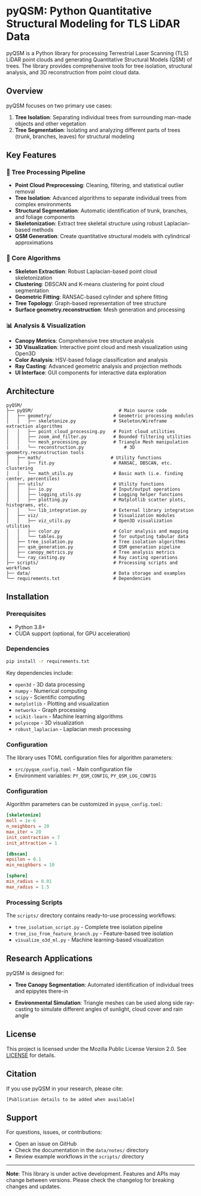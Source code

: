 # pyQSM: Python Quantitative Structural Modeling for TLS LiDAR Data

pyQSM is a Python library for processing Terrestrial Laser Scanning (TLS) LiDAR point clouds and generating Quantitative Structural Models (QSM) of trees. The library provides comprehensive tools for tree isolation, structural analysis, and 3D reconstruction from point cloud data.

## Overview

pyQSM focuses on two primary use cases:
1. **Tree Isolation**: Separating individual trees from surrounding man-made objects and other vegetation
2. **Tree Segmentation**: Isolating and analyzing different parts of trees (trunk, branches, leaves) for structural modeling

## Key Features

### 🌳 Tree Processing Pipeline
- **Point Cloud Preprocessing**: Cleaning, filtering, and statistical outlier removal
- **Tree Isolation**: Advanced algorithms to separate individual trees from complex environments
- **Structural Segmentation**: Automatic identification of trunk, branches, and foliage components
- **Skeletonization**: Extract tree skeletal structure using robust Laplacian-based methods
- **QSM Generation**: Create quantitative structural models with cylindrical approximations

### 🔧 Core Algorithms
- **Skeleton Extraction**: Robust Laplacian-based point cloud skeletonization
- **Clustering**: DBSCAN and K-means clustering for point cloud segmentation
- **Geometric Fitting**: RANSAC-based cylinder and sphere fitting
- **Tree Topology**: Graph-based representation of tree structure
- **Surface geometry.reconstruction**: Mesh generation and processing

### 📊 Analysis & Visualization
- **Canopy Metrics**: Comprehensive tree structure analysis
- **3D Visualization**: Interactive point cloud and mesh visualization using Open3D
- **Color Analysis**: HSV-based foliage classification and analysis
- **Ray Casting**: Advanced geometric analysis and projection methods
- **UI Interface**: GUI components for interactive data exploration

## Architecture

```
pyQSM/
├── pyQSM/                                # Main source code
│   ├── geometry/                       # Geometric processing modules
│   │   ├── skeletonize.py              # Skeleton/Wireframe extraction algorithms
│   │   ├── point_cloud_processing.py   # Point cloud utilities
│   │   ├── zoom_and_filter.py          # Bounded filtering utilities
│   │   └── mesh_processing.py          # Triangle Mesh manipulation
|   |   └── reconstruction.py               # 3D geometry.reconstruction tools
│   ├── math/                          # Utility functions
│   │   ├── fit.py                      # RANSAC, DBSCAN, etc. clustering
│   │   └── math_utils.py               # Basic math (i.e. finding center, percentiles)
│   ├── utils/                          # Utility functions
│   │   ├── io.py                       # Input/output operations
│   │   ├── logging_utils.py            # Logging helper functions
│   │   ├── plotting.py                 # Matplotlib scatter plots, histograms, etc.
│   │   └── lib_integration.py          # External library integration
│   ├── viz/                            # Visualization modules
│   │   ├── viz_utils.py                # Open3D visualization utilities
│   │   ├── color.py                    # Color analysis and mapping
│   │   └── tables.py                   # for outputing tabular data
│   ├── tree_isolation.py               # Tree isolation algorithms
│   ├── qsm_generation.py               # QSM generation pipeline
│   ├── canopy_metrics.py               # Tree analysis metrics
│   └── ray_casting.py                  # Ray casting operations
├── scripts/                            # Processing scripts and workflows
├── data/                               # Data storage and examples
└── requirements.txt                    # Dependencies
```

## Installation

### Prerequisites
- Python 3.8+
- CUDA support (optional, for GPU acceleration)

### Dependencies
```bash
pip install -r requirements.txt
```

Key dependencies include:
- `open3d` - 3D data processing
- `numpy` - Numerical computing
- `scipy` - Scientific computing
- `matplotlib` - Plotting and visualization
- `networkx` - Graph processing
- `scikit-learn` - Machine learning algorithms
- `polyscope` - 3D visualization
- `robust_laplacian` - Laplacian mesh processing

### Configuration
The library uses TOML configuration files for algorithm parameters:
- `src/pyqsm_config.toml` - Main configuration file
- Environment variables: `PY_QSM_CONFIG`, `PY_QSM_LOG_CONFIG`

### Configuration

Algorithm parameters can be customized in `pyqsm_config.toml`:

```toml
[skeletonize]
moll = 1e-6
n_neighbors = 20
max_iter = 20
init_contraction = 7
init_attraction = 1

[dbscan]
epsilon = 0.1
min_neighbors = 10

[sphere]
min_radius = 0.01
max_radius = 1.5
```

### Processing Scripts

The `scripts/` directory contains ready-to-use processing workflows:

- `tree_isolation_script.py` - Complete tree isolation pipeline
- `tree_iso_from_feature_branch.py` - Feature-based tree isolation
- `visualize_o3d_ml.py` - Machine learning-based visualization

## Research Applications

pyQSM is designed for:
- **Tree Canopy Segmentation**: Automated identification of individual trees and epipytes there-in

- **Environmental Simulation**: Triangle meshes can be used along side ray-casting to simulate different angles of sunlight, cloud cover and rain angle 

## License

This project is licensed under the Mozilla Public License Version 2.0. See [LICENSE](LICENSE) for details.

## Citation

If you use pyQSM in your research, please cite:
```
[Publication details to be added when available]
```

## Support

For questions, issues, or contributions:
- Open an issue on GitHub
- Check the documentation in the `data/notes/` directory
- Review example workflows in the `scripts/` directory

---

**Note**: This library is under active development. Features and APIs may change between versions. Please check the changelog for breaking changes and updates.
